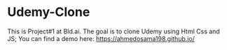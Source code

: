 # Udemy-Clone
This is Project#1 at Bld.ai. The goal is to clone Udemy using Html Css and JS; 
You can find a demo here:
<a> https://ahmedosama198.github.io/  </a>
